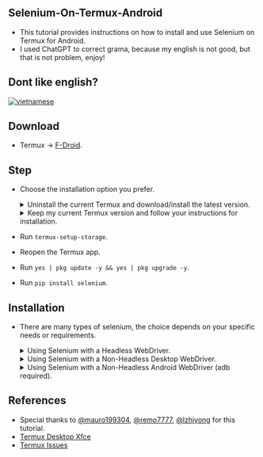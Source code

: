 Selenium-On-Termux-Android
--------------------------

- This tutorial provides instructions on how to install and use Selenium on Termux for Android.
- I used ChatGPT to correct grama, because my english is not good, but that is not problem, enjoy!

Dont like english?
------------------

[![vietnamese](https://img.shields.io/badge/lang-vietnamese-red.svg)](https://github.com/luanon404/Selenium-On-Termux-Android/blob/main/README.vi.md)

Download
--------

- Termux -> [F-Droid](https://f-droid.org/packages/com.termux/).

Step
-----

- Choose the installation option you prefer.

  <details>
  <summary>Uninstall the current Termux and download/install the latest version.</summary>

  - Uninstall the current Termux app.
  - Install the new Termux app downloaded from F-Droid.
  - Open the Termux app.

  </details>

  <details>
  <summary>Keep my current Termux version and follow your instructions for installation.</summary>

  - Open the Termux app.

  </details>

- Run `termux-setup-storage`.
- Reopen the Termux app.
- Run `yes | pkg update -y && yes | pkg upgrade -y`.
- Run `pip install selenium`.

Installation
------------

- There are many types of selenium, the choice depends on your specific needs or requirements.

  <details>
  <summary>Using Selenium with a Headless WebDriver.</summary>

    - **Advantages:** `Instead of complex installations, just use the 'pkg' command`.
    - **Disadvantages:** `This does not have a GUI or 'graphical user interface'`.

    <ul>

    <li>
    <details>
    <summary>Chrome</summary>

    ### Required Libraries
    ```
    yes | pkg install x11-repo -y
    yes | pkg install tur-repo -y
    yes | pkg install chromium -y
    ```

    ### Example Chrome Headless
    ```
    from selenium import webdriver
    options = webdriver.ChromeOptions()
    options.add_argument("--no-sandbox")
    options.add_argument("--disable-dev-shm-usage")
    options.add_argument("--headless=new")
    driver = webdriver.Chrome(options=options)
    driver.get("https://www.google.com")
    driver.save_screenshot("/sdcard/download/screenshot.png")
    driver.quit()
    ```

    </details>
    </li>

    <li>
    <details>
    <summary>Firefox</summary>

    ### Required Libraries
    ```
    yes | pkg install x11-repo -y
    yes | pkg install firefox -y
    yes | pkg install geckodriver -y
    ```

    ### Example Firefox Headless
    ```
    from selenium import webdriver
    options = webdriver.FirefoxOptions()
    options.add_argument("--headless")
    driver = webdriver.Firefox(options=options)
    driver.get("https://www.google.com")
    driver.save_screenshot("/sdcard/download/screenshot.png")
    driver.quit()
    ```

    </details>
    </li>

    </ul>
  </details>

  <details>
  <summary>Using Selenium with a Non-Headless Desktop WebDriver.</summary>

    - **Advantages:** `Why 'Desktop'? Just try it, you will know why, this install only need to download a few additional things, it's not difficult at all`.
    - **Disadvantages:** `However, this still doesn't reach my goal. If you need to use Selenium to control Chrome or Firefox (Android), please follow the instructions below`.

      https://github.com/luanon404/Selenium-On-Termux-Android/assets/71830807/4e5ed0bf-c1d8-4357-b034-9d0842f303b4

    <ul>

    <li>
    <details>
    <summary>Install VNC Server.</summary>

    - Run `curl -sLf https://raw.githubusercontent.com/Yisus7u7/termux-desktop-xfce/main/boostrap.sh | bash`.
    - At the end of installation, you will receive notice to input password, remember this password if you want login VNC Viewer from CH Play.
    - Start the VNC server by typing `vncserver -listen tcp`, for first time you will see it show something like `New 'localhost:1 ()' desktop is localhost:1`, then `localhost:1` is your display ip address.
    - You can download VNC Viewer from CH Play to view your webdriver, just use `localhost:1` as the ip address.

    </details>
    </li>

    <li>
    <details>
    <summary>Chrome</summary>

    ### Required Libraries
    ```
    yes | pkg install x11-repo -y
    yes | pkg install tur-repo -y
    yes | pkg install chromium -y
    ```

    ### Example Non-headless Chrome
    ```
    from selenium import webdriver
    options = webdriver.ChromeOptions()
    options.add_argument("--no-sandbox")
    options.add_argument("--disable-dev-shm-usage")
    options.add_argument("--display=:1") # localhost:1 -> display ID = 1
    driver = webdriver.Chrome(options=options)
    driver.get("https://www.google.com")
    driver.save_screenshot("/sdcard/download/screenshot.png")
    driver.quit()
    ```

    </details>
    </li>

    <li>
    <details>
    <summary>Firefox</summary>

    ### Required Libraries
    ```
    yes | pkg install x11-repo -y
    yes | pkg install firefox -y
    yes | pkg install geckodriver -y
    ```

    ### Example Non-headless Firefox
    ```
    from selenium import webdriver
    options = webdriver.FirefoxOptions()
    options.add_argument("--display=:1") # localhost:1 -> display ID = 1
    driver = webdriver.Firefox(options=options)
    driver.get("https://www.google.com")
    driver.save_screenshot("/sdcard/download/screenshot.png")
    driver.quit()
    ```

    </details>
    </li>

    </ul>
  </details>

  <details>
  <summary>Using Selenium with a Non-Headless Android WebDriver (adb required).</summary>

    https://github.com/luanon404/Selenium-On-Termux-Android/assets/71830807/d4d3fd6d-f790-438d-8e66-28ca6e37c8a3

    ### Required Libraries
    ```
    yes | pkg install wget -y
    cd $HOME
    wget https://github.com/Lzhiyong/termux-ndk/releases/download/android-sdk/android-sdk-aarch64.zip
    unzip android-sdk-aarch64.zip -d android-sdk
    rm -r android-sdk-aarch64.zip
    echo "export ANDROID_HOME=$HOME/android-sdk" >> $HOME/.bashrc
    echo "export PATH=$PATH:$ANDROID_HOME/tools:$ANDROID_HOME/tools/bin:$ANDROID_HOME/platform-tools" >> $HOME/.bashrc
    ```

    - After that, close Termux and open it again ***(Make sure you killed all sessions)***.

    ### Step
    <details>
    <summary>First (very important), you need to enable adb server, there is 3 ways to do that.</summary>
    <ul>

    <li>
    <details>
    <summary>I have a rooted device.</summary>

    - Then this will be easy, run this command, you **dont** need PC/Laptop to enable adb server.

      ```
      su -c stop adbd && su -c start adbd
      su -c setprop service.adb.tcp.port 5555
      ```

    </details>
    </li>

    <li>
    <details>
    <summary>I have an Android phone running Android 11 and above.</summary>

    - From android 11 you **dont** need PC/Laptop to enable adb server on android. Watch this [video](https://youtu.be/NDAiJQxM7Fw) for how to enable adb server on android 11 and above. After install just scroll down, continue step.

    </details>
    </li>

    <li>
    <details>
    <summary>I have PC/Laptop</summary>

    - Go to your phone Settings.
    - Find Developer Mode.
    - Enable Developer Mode.
    - Follow me this step.

      ![settings_1](https://github.com/luanon404/Selenium-On-Termux-Android/assets/71830807/27552cb2-560e-4e85-82c9-c494b05a71e3)

      ![settings_2](https://github.com/luanon404/Selenium-On-Termux-Android/assets/71830807/ae1e36b4-dcf4-4e9f-920a-1c3781b089af)

    - If your device doesn't match or is not similar to my phone, then try [this solution](https://stackoverflow.com/questions/52079343/how-can-i-use-adb-to-grant-permission-without-root).
    - Connect your phone to PC/Laptop using a USB cable.
    - On PC/Laptop, open the shell with administrator privileges.
    - Next, you need to install Choco (This is a very easy way to install adb).
    - Run `Get-ExecutionPolicy`.
    - If it returns `Restricted`, then run `Set-ExecutionPolicy AllSigned` or `Set-ExecutionPolicy Bypass -Scope Process`.
    - Run `Set-ExecutionPolicy Bypass -Scope Process -Force; [System.Net.ServicePointManager]::SecurityProtocol = [System.Net.ServicePointManager]::SecurityProtocol -bor 3072; iex ((New-Object System.Net.WebClient).DownloadString('https://community.chocolatey.org/install.ps1'))`.
    - After installing Choco, run `choco install adb`.
    - Open the command prompt on PC/Laptop, run `adb devices`.
    - Then continue run `adb tcpip 5555`.
    - \** And run this (I don't know if it's very important or not, but my Oppo phone needs this to run successfully) to allow termux write secure settings `adb shell pm grant com.termux android.permission.WRITE_SECURE_SETTINGS`.
    - From now on, you can unplug the USB cable connecting to the PC/Laptop.

    </details>
    </li>

    </ul>
    </details>

    - \--------------------------------------------------
    - Make sure you have enabled the adb server.
    - Open Termux.
    - Run `adb kill-server`.
    - Then run `adb devices`.
    - Make sure you only see `emulator-5554` in the list, with the attached `device`.

    ### Important
    - ***If you turn off or restart your device, you must enable adb server again***.
    - If you close termux app and open again, you need to active adb server by run `adb devices`.

    ### Chromium
    - [Download link](https://github.com/macchrome/droidchrome/tags) (current selenium only support chromium <= 110).
    - Or use this [link](https://github.com/macchrome/droidchrome/releases/download/v110.5481.153-M110.0.5481.153-r1191-Ungoogled-And64/arm64_ChromePublic_HEVC-110.0.5481.153.apk) for fast download.

      ```
      import os
      os.system("adb devices")
      from selenium import webdriver
      options = webdriver.ChromeOptions()
      options.add_argument("--no-sandbox")
      options.add_argument("--disable-dev-shm-usage")
      options.add_experimental_option("androidPackage", "org.chromium.chrome.stable")
      driver = webdriver.Chrome(options=options)
      driver.get("https://www.google.com")
      print("Page title:", driver.title)
      driver.quit()
      ```

  <details>
  <summary>Error Handling Solution.</summary>

  - **Missing java library:**
    - This indicates that you need to install Java.
    - Step
      ```
      cd $HOME
      wget https://github.com/lzhiyong/termux-ndk/releases/download/openjdk/openjdk-11.0.12-aarch64.zip
      unzip openjdk-11.0.12-aarch64.zip -d openjdk-11.0.12
      rm -r openjdk-11.0.12-aarch64.zip
      echo "export PATH=$PATH:$HOME/openjdk-11.0.12/bin" >> $HOME/.bashrc
      echo "export JAVA_HOME=$HOME/openjdk-11.0.12" >> $HOME/.bashrc
      ```

</details>

References
----------

- Special thanks to [@mauro199304](https://github.com/mauro199304), [@remo7777](https://github.com/remo7777/), [@lzhiyong](https://github.com/lzhiyong) for this tutorial.
- [Termux Desktop Xfce](https://github.com/Yisus7u7/termux-desktop-xfce)
- [Termux Issues](https://github.com/termux/termux-packages/issues/2149)
